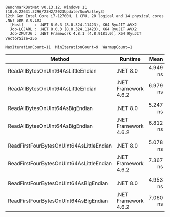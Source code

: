 ```

BenchmarkDotNet v0.13.12, Windows 11 (10.0.22631.3296/23H2/2023Update/SunValley3)
12th Gen Intel Core i7-12700H, 1 CPU, 20 logical and 14 physical cores
.NET SDK 8.0.103
  [Host]     : .NET 8.0.3 (8.0.324.11423), X64 RyuJIT AVX2
  Job-LCJARL : .NET 8.0.3 (8.0.324.11423), X64 RyuJIT AVX2
  Job-ZMUTJG : .NET Framework 4.8.1 (4.8.9181.0), X64 RyuJIT VectorSize=256

MaxIterationCount=11  MinIterationCount=9  WarmupCount=1  

```

| Method                                   | Runtime              |     Mean |     Error |    StdDev | Ratio | RatioSD |
|------------------------------------------|----------------------|---------:|----------:|----------:|------:|--------:|
| ReadAllBytesOnUInt64AsLittleEndian       | .NET 8.0             | 4.949 ns | 0.0847 ns | 0.0504 ns |  1.00 |    0.00 |
| ReadAllBytesOnUInt64AsLittleEndian       | .NET Framework 4.6.2 | 6.979 ns | 0.0871 ns | 0.0455 ns |  1.41 |    0.01 |
|                                          |                      |          |           |           |       |         |
| ReadAllBytesOnUInt64AsBigEndian          | .NET 8.0             | 5.247 ns | 0.1427 ns | 0.1032 ns |  1.00 |    0.00 |
| ReadAllBytesOnUInt64AsBigEndian          | .NET Framework 4.6.2 | 6.812 ns | 0.1320 ns | 0.0691 ns |  1.29 |    0.03 |
|                                          |                      |          |           |           |       |         |
| ReadFirstFourBytesOnUInt64AsLittleEndian | .NET 8.0             | 5.078 ns | 0.1484 ns | 0.0883 ns |  1.00 |    0.00 |
| ReadFirstFourBytesOnUInt64AsLittleEndian | .NET Framework 4.6.2 | 7.367 ns | 0.0960 ns | 0.0502 ns |  1.45 |    0.03 |
|                                          |                      |          |           |           |       |         |
| ReadFirstFourBytesOnUInt64AsBigEndian    | .NET 8.0             | 4.953 ns | 0.1080 ns | 0.0565 ns |  1.00 |    0.00 |
| ReadFirstFourBytesOnUInt64AsBigEndian    | .NET Framework 4.6.2 | 7.060 ns | 0.1009 ns | 0.0528 ns |  1.43 |    0.02 |
